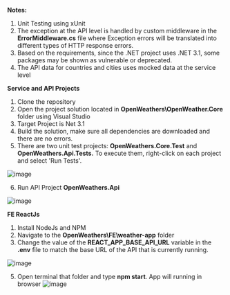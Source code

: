 **Notes:**
1. Unit Testing using xUnit
2. The exception at the API level is handled by custom middleware in the **ErrorMiddleware.cs** file where Exception errors will be translated into different types of HTTP response errors.
3. Based on the requirements, since the .NET project uses .NET 3.1, some packages may be shown as vulnerable or deprecated.
4. The API data for countries and cities uses mocked data at the service level

**Service and API Projects**

1. Clone the repository
2. Open the project solution located in **OpenWeathers\OpenWeather.Core** folder using Visual Studio
3. Target Project is Net 3.1
4. Build the solution, make sure all dependencies are downloaded and there are no errors.
5. There are two unit test projects: **OpenWeathers.Core.Test** and **OpenWeathers.Api.Tests.** To execute them, right-click on each project and select 'Run Tests'.

![image](https://github.com/user-attachments/assets/33a16b6e-3f65-46c2-8403-1dd12d1d66fc)


   
6. Run API Project **OpenWeathers.Api**

![image](https://github.com/user-attachments/assets/a241e62f-28ea-4bc6-9ea7-e594393c2553)


**FE ReactJs**
1. Install NodeJs and NPM
2. Navigate to the **OpenWeathers\FE\weather-app** folder 
3. Change the value of the **REACT_APP_BASE_API_URL** variable in the **.env** file to match the base URL of the API that is currently running.
   
![image](https://github.com/user-attachments/assets/d033025c-feab-4f26-8292-c1657e954526)


   
5. Open terminal that folder and type **npm start**. App will running in browser
![image](https://github.com/user-attachments/assets/5048d375-1234-4d85-ba44-9e01823d37bb)
